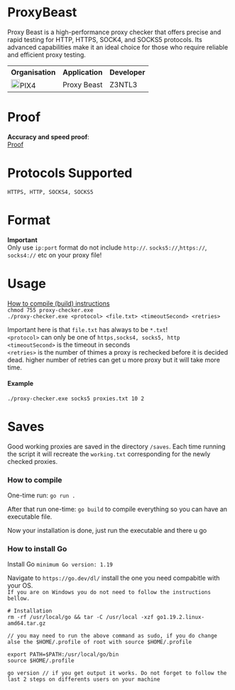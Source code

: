 # ProxyBeast

Proxy Beast is a high-performance proxy checker that offers precise and rapid testing for HTTP, HTTPS, SOCK4, and SOCKS5 protocols. Its advanced capabilities make it an ideal choice for those who require reliable and efficient proxy testing.

<table><tr><th>Organisation</th><th>Application</th><th>Developer</th></tr><tr><td><img src="https://media.discordapp.net/attachments/956310840464773200/968964843333877830/logopix4.png" width="20">PIX4</td><td>Proxy Beast</td><td>Z3NTL3</td></tr></table>

# Proof

**Accuracy and speed proof**: <br>
<a href="https://www.youtube.com/watch?v=wuYibCOgoCA&feature=youtu.be"> Proof</a>

# Protocols Supported

`HTTPS, HTTP, SOCKS4, SOCKS5`

# Format
**Important**<br>
Only use ``ip:port`` format do not include ``http://``. ``socks5://``,``https://``, ``socks4://`` etc on your proxy file!


# Usage
<a href="https://github.com/Z3NTL3/ProxyBeast#saves">How to compile (build) instructions</a><br>
`chmod 755 proxy-checker.exe`<br>
`./proxy-checker.exe <protocol> <file.txt> <timeoutSecond> <retries>`

Important here is that `file.txt` has always to be `*.txt`!<br>
`<protocol>` can only be one of `https,socks4, socks5, http`<br>
`<timeoutSecond>` is the timeout in seconds<br>
`<retries>` is the number of thimes a proxy is rechecked before it is decided dead.
higher number of retries can get u more proxy but it will take more time.<br>

#### Example

`./proxy-checker.exe socks5 proxies.txt 10 2`

# Saves

Good working proxies are saved in the directory `/saves`. Each time running the script it will recreate the `working.txt` corresponding for the newly checked proxies.

### How to compile

One-time run:
`go run .`

After that run one-time:
`go build` to compile everything so you can have an executable file.

Now your installation is done, just run the executable and there u go

### How to install Go

Install Go `minimum Go version: 1.19`

Navigate to `https://go.dev/dl/` install the one you need compabitle with your OS.<br>
``If you are on Windows you do not need to follow the instructions bellow.``

```
# Installation
rm -rf /usr/local/go && tar -C /usr/local -xzf go1.19.2.linux-amd64.tar.gz

// you may need to run the above command as sudo, if you do change alse the $HOME/.profile of root with source $HOME/.profile

export PATH=$PATH:/usr/local/go/bin
source $HOME/.profile

go version // if you get output it works. Do not forget to follow the last 2 steps on differents users on your machine
```
